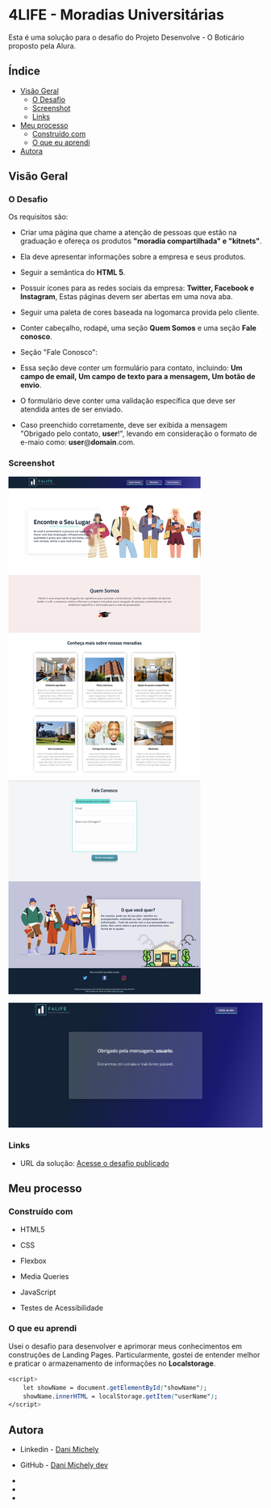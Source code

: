# 4LIFE - Moradias Universitárias

Esta é uma solução para o desafio do Projeto Desenvolve - O Boticário proposto pela Alura.

## Índice

- [Visão Geral](#overview)
  - [O Desafio](#the-challenge)
  - [Screenshot](#screenshot)
  - [Links](#links)
- [Meu processo](#my-process)
  - [Construído com](#built-with)
  - [O que eu aprendi](#what-i-learned)
- [Autora](#author)





## Visão Geral

### O Desafio

Os requisitos são:

- Criar uma página que chame a atenção de pessoas que estão na graduação e ofereça os produtos <b>"moradia compartilhada" e "kitnets"</b>.

- Ela deve apresentar informações sobre a empresa e seus produtos.

- Seguir a semântica do <b>HTML 5</b>.

- Possuir ícones para as redes sociais da empresa: <b>Twitter, Facebook e Instagram</b>, Estas páginas devem ser abertas em uma nova aba.

- Seguir uma paleta de cores baseada na logomarca provida pelo cliente.

- Conter cabeçalho, rodapé, uma seção <b>Quem Somos</b> e uma seção <b>Fale conosco</b>.

- Seção "Fale Conosco": 

-  Essa seção deve conter um formulário para contato, incluindo: <b>Um campo de email, Um campo de texto para a mensagem, Um botão de envio</b>.

- O formulário deve conter uma validação específica que deve ser atendida antes de ser enviado.

- Caso preenchido corretamente, deve ser exibida a mensagem "Obrigado pelo contato, <b>user</b>!", levando em consideração o formato de e-maio como: <b>user</b>@<b>domain</b>.com.

  

### Screenshot

![](./screencapture-1.png)



![](./screencapture-2.png)



### Links

- URL da solução: [Acesse o desafio publicado](https://desafio-desenvolve.netlify.app/)




## Meu processo

### Construído com

- HTML5

- CSS

- Flexbox

- Media Queries

- JavaScript

- Testes de Acessibilidade

  

### O que eu aprendi

Usei o desafio para desenvolver e aprimorar meus conhecimentos em construções de Landing Pages. Particularmente, gostei de entender melhor e praticar o armazenamento de informações no <b>Localstorage</b>.

```css
<script>
	let showName = document.getElementById("showName");
    showName.innerHTML = localStorage.getItem("userName");
</script>
```





## Autora 

- Linkedin - [Dani Michely](https://www.linkedin.com/in/dani-michely/)

- GitHub - [Dani Michely dev](https://github.com/danimichelydev)

- <script>
          let showName = document.getElementById("showName");
          showName.innerHTML = localStorage.getItem("userName");
        </script>

- <script>
          let showName = document.getElementById("showName");
          showName.innerHTML = localStorage.getItem("userName");
        </script>

- 

  

